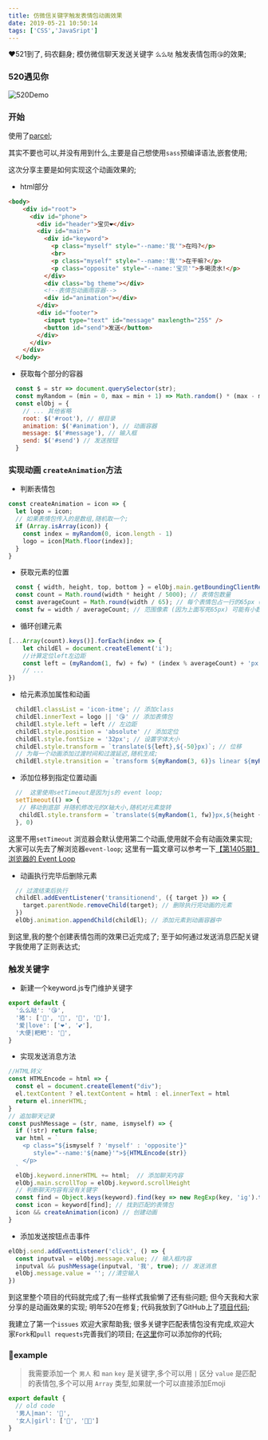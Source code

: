 ```yaml
---
title: 仿微信关键字触发表情包动画效果
date: 2019-05-21 10:50:14
tags: ['CSS','JavaSript']
---
```


❤521到了, 码农翻身;
模仿微信聊天发送关键字 `么么哒` 触发表情包雨`😘`的效果;

<!--more-->

### 520遇见你

![520Demo](https://raw.githubusercontent.com/Wxh16144/love/master/love.gif)

### 开始

使用了[parcel](https://parceljs.org);

其实不要也可以,并没有用到什么,主要是自己想使用`sass`预编译语法,嵌套使用;

这次分享主要是如何实现这个动画效果的;

+ html部分

```html
<body>
    <div id="root">
      <div id="phone">
        <div id="header">宝贝❤</div>
        <div id="main">
          <div id="keyword">
            <p class="myself" style="--name:'我'">在吗?</p>
            <br>
            <p class="myself" style="--name:'我'">在干嘛?</p>
            <p class="opposite" style="--name:'宝贝'">多喝烫水!</p>
          </div>
          <div class="bg theme"></div>
          <!--表情包动画雨容器-->
          <div id="animation"></div>
        </div>
        <div id="footer">
          <input type="text" id="message" maxlength="255" />
          <button id="send">发送</button>
        </div>
      </div>
    </div>
  </body>
```

+ 获取每个部分的容器

```javascript
  const $ = str => document.querySelector(str);
  const myRandom = (min = 0, max = min + 1) => Math.random() * (max - min + 1) + min;
  const elObj = {
    // ... 其他省略
    root: $('#root'), // 根目录
    animation: $('#animation'), // 动画容器
    message: $('#message'), // 输入框
    send: $('#send') // 发送按钮
  }
```
### 实现动画 `createAnimation`方法

+ 判断表情包

```javascript
const createAnimation = icon => {
  let logo = icon;
  // 如果表情包传入的是数组,随机取一个;
  if (Array.isArray(icon)) {
    const index = myRandom(0, icon.length - 1)
    logo = icon[Math.floor(index)];
  }
}
```

+ 获取元素的位置

```javascript
  const { width, height, top, bottom } = elObj.main.getBoundingClientRect();
  const count = Math.round(width * height / 5000); // 表情包数量
  const averageCount = Math.round(width / 65); // 每个表情包占一行的65px (这里计算一行有几个)
  const fw = width / averageCount; // 范围像素 (因为上面写死65px) 可能有小数;
```

+ 循环创建元素

```javascript
[...Array(count).keys()].forEach(index => {
    let childEl = document.createElement('i');
    //计算定位left左边距
    const left = (myRandom(1, fw) + fw) * (index % averageCount) + 'px';
    // ...
})
```
+ 给元素添加属性和动画

```javascript
  childEl.classList = 'icon-itme'; // 添加class
  childEl.innerText = logo || '😘' // 添加表情包
  childEl.style.left = left // 左边距
  childEl.style.position = 'absolute' // 添加定位
  childEl.style.fontSize = '32px'; // 设置字体大小
  childEl.style.transform = `translate(${left},${-50}px)`; // 位移
  // 为每一个动画添加过渡时间和过渡延迟,随机生成;
  childEl.style.transition = `transform ${myRandom(3, 6)}s linear ${myRandom(1, 2)}s`;
```

+ 添加位移到指定位置动画

```javascript
  //  这里使用setTimeout是因为js的 event loop;
  setTimeout(() => {
   // 移动到底部 并随机修改元的X轴大小,随机对元素旋转
   childEl.style.transform = `translate(${myRandom(1, fw)}px,${height + 50}px) rotate(${myRandom(-90, 90)}deg)`
  }, 0)
```

这里不用`setTimeout` 浏览器会默认使用第二个动画,使用就不会有动画效果实现;
大家可以先去了解浏览器`event-loop`;
这里有一篇文章可以参考一下[【第1405期】浏览器的 Event Loop](https://mp.weixin.qq.com/s/r9hJmsK9oprn5f1CbhAHNQ)

+ 动画执行完毕后删除元素

```javascript
  // 过渡结束后执行
  childEl.addEventListener('transitionend', ({ target }) => {
    target.parentNode.removeChild(target); // 删除执行完动画的元素
  }) 
  elObj.animation.appendChild(childEl); // 添加元素到动画容器中
```

到这里,我的整个创建表情包雨的效果已近完成了;
至于如何通过发送消息匹配关键字我使用了正则表达式;

### 触发关键字
+ 新建一个keyword.js专门维护关键字

```javascript
export default {
  '么么哒': '😘',
  '猪': ['🐖', '🐽', '🐷', '🐗'],
  '爱|love': ['❤', '💕'],
  '大便|粑粑': '💩',
}
```

+ 实现发送消息方法

```javascript
//HTML转义
const HTMLEncode = html => {
  const el = document.createElement("div");
  el.textContent ? el.textContent = html : el.innerText = html
  return el.innerHTML;
}
// 追加聊天记录
const pushMessage = (str, name, ismyself) => {
  if (!str) return false;
  var html = `
    <p class="${ismyself ? 'myself' : 'opposite'}"
       style="--name:'${name}'">${HTMLEncode(str)}
    </p>
  `
  elObj.keyword.innerHTML += html;  // 添加聊天内容
  elObj.main.scrollTop = elObj.keyword.scrollHeight
  // 判断聊天内容有没有关键字
  const find = Object.keys(keyword).find(key => new RegExp(key, 'ig').test(str))
  const icon = keyword[find]; // 找到匹配的表情包
  icon && createAnimation(icon) // 创建动画
}
```

+ 添加发送按钮点击事件

```javascript
elObj.send.addEventListener('click', () => {
  const inputval = elObj.message.value; // 输入框内容
  inputval && pushMessage(inputval, '我', true); // 发送消息
  elObj.message.value = ''; //清空输入
})
```

到这里整个项目的代码就完成了;有一些样式我偷懒了还有些问题;
但今天我和大家分享的是动画效果的实现;
明年520在修复;
代码我放到了GitHub上了[项目代码](https://github.com/Wxh16144/love);

我建立了第一个`issues` 欢迎大家帮助我;
很多关键字匹配表情包没有完成,欢迎大家`Fork`和`pull requests`完善我们的项目;
在[这里](https://github.com/Wxh16144/love/blob/master/keyword.js)你可以添加你的代码;

### 🌰example
> 我需要添加一个 `男人` 和 `man`
> `key` 是关键字,多个可以用 `|` 区分
> `value` 是匹配的表情包,多个可以用 `Array` 类型,如果就一个可以直接添加Emoji

```javascript
export default {
  // old code
  '男人|man': '👨',
  '女人|girl': ['👧', '👧🏻']
}
```
